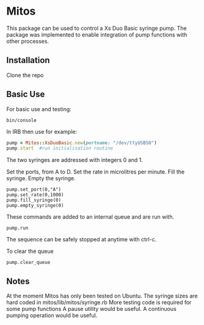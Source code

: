 # Mitos

This package can be used to control a Xs Duo Basic syringe pump. 
The package was implemented to enable integration of pump functions with other processes. 

## Installation

Clone the repo

## Basic Use

For basic use and testing:

```
bin/console
```

In IRB then use for example:

```ruby
pump = Mitos::XsDuoBasic.new(portname: "/dev/ttyUSBS0")
pump.start  #run initialisation routine
```

The two syringes are addressed with integers 0 and 1. 

Set the ports, from A to D. 
Set the rate in microlitres per minute.
Fill the syringe.
Empty the syringe.

```
pump.set_port(0,"A")
pump.set_rate(0,1000)
pump.fill_syringe(0)
pump.empty_syringe(0)
```

These commands are added to an internal queue and are run with.

```
pump.run
```

The sequence can be safely stopped at anytime with ctrl-c.

To clear the queue

```
pump.clear_queue
```

## Notes

At the moment Mitos has only been tested on Ubuntu. 
The syringe sizes are hard coded in mitos/lib/mitos/syringe.rb
More testing code is required for some pump functions
A pause utility would be useful.
A continuous pumping operation would be useful. 





